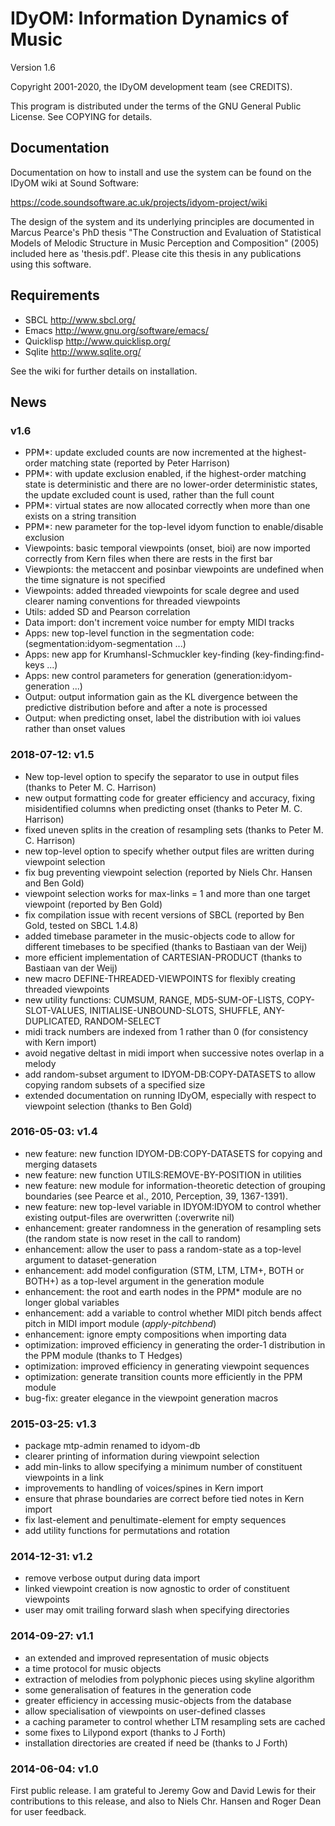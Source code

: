 # IDyOM: Information Dynamics of Music

Version 1.6

Copyright 2001-2020, the IDyOM development team (see CREDITS).

This program is distributed under the terms of the GNU General Public
License.  See COPYING for details. 

## Documentation

Documentation on how to install and use the system can be found on the
IDyOM wiki at Sound Software:

https://code.soundsoftware.ac.uk/projects/idyom-project/wiki

The design of the system and its underlying principles are documented
in Marcus Pearce's PhD thesis "The Construction and Evaluation of
Statistical Models of Melodic Structure in Music Perception and
Composition" (2005) included here as 'thesis.pdf'. Please cite this 
thesis in any publications using this software.

## Requirements

* SBCL       http://www.sbcl.org/
* Emacs      http://www.gnu.org/software/emacs/
* Quicklisp  http://www.quicklisp.org/
* Sqlite     http://www.sqlite.org/

See the wiki for further details on installation.

## News

### v1.6

* PPM*: update excluded counts are now incremented at the highest-order matching state (reported by Peter Harrison)
* PPM*: with update exclusion enabled, if the highest-order matching state is deterministic and there are no lower-order deterministic states, the update excluded count is used, rather than the full count
* PPM*: virtual states are now allocated correctly when more than one exists on a string transition
* PPM*: new parameter for the top-level idyom function to enable/disable exclusion 
* Viewpoints: basic temporal viewpoints (onset, bioi) are now imported correctly from Kern files when there are rests in the first bar
* Viewpionts: the metaccent and posinbar viewpoints are undefined when the time signature is not specified
* Viewpoints: added threaded viewpoints for scale degree and used clearer naming conventions for threaded viewpoints
* Utils: added SD and Pearson correlation
* Data import: don't increment voice number for empty MIDI tracks
* Apps: new top-level function in the segmentation code: (segmentation:idyom-segmentation ...)
* Apps: new app for Krumhansl-Schmuckler key-finding (key-finding:find-keys ...)
* Apps: new control parameters for generation (generation:idyom-generation ...)
* Output: output information gain as the KL divergence between the predictive distribution before and after a note is processed
* Output: when predicting onset, label the distribution with ioi values rather than onset values

### 2018-07-12: v1.5

* New top-level option to specify the separator to use in output files (thanks to Peter M. C. Harrison)
* new output formatting code for greater efficiency and accuracy, fixing misidentified columns when predicting onset (thanks to Peter M. C. Harrison)
* fixed uneven splits in the creation of resampling sets (thanks to Peter M. C. Harrison)
* new top-level option to specify whether output files are written during viewpoint selection
* fix bug preventing viewpoint selection (reported by Niels Chr. Hansen and Ben Gold)
* viewpoint selection works for max-links = 1 and more than one target viewpoint (reported by Ben Gold)
* fix compilation issue with recent versions of SBCL (reported by Ben Gold, tested on SBCL 1.4.8)
* added timebase parameter in the music-objects code to allow for different timebases to be specified (thanks to Bastiaan van der Weij)
* more efficient implementation of CARTESIAN-PRODUCT (thanks to Bastiaan van der Weij) 
* new macro DEFINE-THREADED-VIEWPOINTS for flexibly creating threaded viewpoints
* new utility functions: CUMSUM, RANGE, MD5-SUM-OF-LISTS, COPY-SLOT-VALUES, INITIALISE-UNBOUND-SLOTS, SHUFFLE, ANY-DUPLICATED, RANDOM-SELECT
* midi track numbers are indexed from 1 rather than 0 (for consistency with Kern import)
* avoid negative deltast in midi import when successive notes overlap in a melody
* add random-subset argument to IDYOM-DB:COPY-DATASETS to allow copying random subsets of a specified size
* extended documentation on running IDyOM, especially with respect to viewpoint selection (thanks to Ben Gold)

### 2016-05-03: v1.4 

* new feature: new function IDYOM-DB:COPY-DATASETS for copying and merging datasets
* new feature: new function UTILS:REMOVE-BY-POSITION in utilities
* new feature: new module for information-theoretic detection of grouping boundaries (see Pearce et al., 2010, Perception, 39, 1367-1391).
* new feature: new top-level variable in IDYOM:IDYOM to control whether existing output-files are overwritten (:overwrite nil)
* enhancement: greater randomness in the generation of resampling sets (the random state is now reset in the call to random)
* enhancement: allow the user to pass a random-state as a top-level argument to dataset-generation
* enhancement: add model configuration (STM, LTM, LTM+, BOTH or BOTH+) as a top-level argument in the generation module
* enhancement: the root and earth nodes in the PPM* module are no longer global variables
* enhancement: add a variable to control whether MIDI pitch bends affect pitch in MIDI import module (*apply-pitchbend*)
* enhancement: ignore empty compositions when importing data
* optimization: improved efficiency in generating the order-1 distribution in the PPM module (thanks to T Hedges)
* optimization: improved efficiency in generating viewpoint sequences
* optimization: generate transition counts more efficiently in the PPM module
* bug-fix: greater elegance in the viewpoint generation macros

### 2015-03-25: v1.3

* package mtp-admin renamed to idyom-db
* clearer printing of information during viewpoint selection
* add min-links to allow specifying a minimum number of constituent viewpoints in a link
* improvements to handling of voices/spines in Kern import
* ensure that phrase boundaries are correct before tied notes in Kern import
* fix last-element and penultimate-element for empty sequences
* add utility functions for permutations and rotation

### 2014-12-31: v1.2

* remove verbose output during data import
* linked viewpoint creation is now agnostic to order of constituent viewpoints
* user may omit trailing forward slash when specifying directories

### 2014-09-27: v1.1

* an extended and improved representation of music objects
* a time protocol for music objects
* extraction of melodies from polyphonic pieces using skyline algorithm
* some generalisation of features in the generation code
* greater efficiency in accessing music-objects from the database
* allow specialisation of viewpoints on user-defined classes
* a caching parameter to control whether LTM resampling sets are cached
* some fixes to Lilypond export (thanks to J Forth)
* installation directories are created if need be (thanks to J Forth)

### 2014-06-04: v1.0

First public release. I am grateful to Jeremy Gow and David Lewis for
their contributions to this release, and also to Niels Chr. Hansen and
Roger Dean for user feedback.
